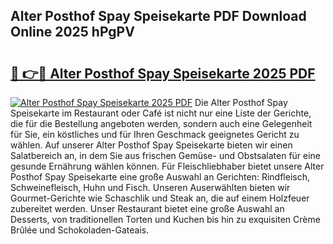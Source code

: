 ## Alter Posthof Spay Speisekarte PDF Download Online 2025 hPgPV

# <h2><a href="http://gc844o.nevu.top/?p=Alter+Posthof+Spay+Speisekarte">🔗 👉🔴 Alter Posthof Spay Speisekarte 2025 PDF</a></h2>

[![Alter Posthof Spay Speisekarte 2025 PDF](https://i.imgur.com/dBaPXMq.png)](http://gc844o.nevu.top/?p=Alter+Posthof+Spay+Speisekarte)
Die Alter Posthof Spay Speisekarte im Restaurant oder Café ist nicht nur eine Liste der Gerichte, die für die Bestellung angeboten werden, sondern auch eine Gelegenheit für Sie, ein köstliches und für Ihren Geschmack geeignetes Gericht zu wählen. Auf unserer Alter Posthof Spay Speisekarte bieten wir einen Salatbereich an, in dem Sie aus frischen Gemüse- und Obstsalaten für eine gesunde Ernährung wählen können. Für Fleischliebhaber bietet unsere Alter Posthof Spay Speisekarte eine große Auswahl an Gerichten: Rindfleisch, Schweinefleisch, Huhn und Fisch. Unseren Auserwählten bieten wir Gourmet-Gerichte wie Schaschlik und Steak an, die auf einem Holzfeuer zubereitet werden. Unser Restaurant bietet eine große Auswahl an Desserts, von traditionellen Torten und Kuchen bis hin zu exquisiten Crème Brûlée und Schokoladen-Gateais.
